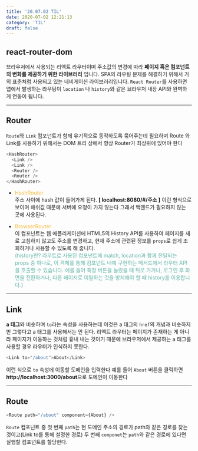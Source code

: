 ```yaml
---
title: '20.07.02 TIL'
date: 2020-07-02 12:21:13
category: 'TIL'
draft: false
---
```


## react-router-dom
브라우저에서 사용되는 리액트 라우터이며 주소값의 변경에 따라 **페이지 혹은 컴포넌트의 변화를 제공하기 위한 라이브러리** 입니다. SPA의 라우팅 문제를 해결하기 위해서 거의 표준처럼 사용되고 있는 네비게이션 라이브러리입니다. `React Router`를 사용하면 앱에서 발생하는 라우팅이 `location` 나 `history`와 같은 브라우저 내장 API와 완벽하게 연동이 됩니다.

---

## Router

`Route`와 `Link` 컴포넌트가 함께 유기적으로 동작하도록 묶어주는데 필요하며 Route 와 Link를 사용하기 위해서는 DOM 트리 상에서 항상 Router가 최상위에 있어야 한다

```javascript
<HashRouter>
  <Link />
  <Link />
  <Router />
  <Router />
</HashRouter>
```

- <span style="color: #f6b93b">HashRouter</span><br>
  주소 사이에 hash 값이 들어가게 된다. **[ localhost:8080/#/주소 ]** 이런 형식으로 보이며 해쉬값 때문에 서버에 요청이 가지 않는다 그래서 백엔드가 필요하지 않는 곳에 사용된다.

- <span style="color: #f6b93b">BrowserRouter</span><br>
  이 컴포넌트는 웹 애플리케이션에 HTML5의 History API를 사용하여 페이지를 새로 고침하지 않고도 주소를 변경하고, 현재 주소에 관련된 정보를 `props`로 쉽게 조회하거나 사용할 수 있도록 해 줍니다.<br>
  <span style="color: #60b4a6">(history란? 라우트로 사용된 컴포넌트에 match, location과 함께 전달되는 props 중 하나로, 이 객체를 통해 컴포넌트 내에 구현하는 메서드에서 라우터 API를 호출할 수 있습니다. 예를 들어 특정 버튼을 눌렀을 때 뒤로 가거나, 로그인 후 화면을 전환하거나, 다른 페이지로 이탈하는 것을 방지해야 할 때 history를 이용합니다.)</span>

---

## Link

**a 태그**와 비슷하며 `to`라는 속성을 사용하는데 이것은 a 태그의 `href`의 개념과 비슷하지만 그렇다고 a 태그를 사용해서는 안 된다. 리액트 라우터는 페이지가 존재하는 게 아니라 페이지가 이동하는 것처럼 흉내 내는 것이기 때문에 브라우저에서 제공하는 a 태그를 사용할 경우 라우터가 인식하지 못한다.

```javascript
<Link to="/about">About</Link>
```

이런 식으로 `to` 속성에 이동할 도메인을 입력한다 예를 들어 `About` 버튼을 클릭하면<br>**http://localhost:3000/about**으로 도메인이 이동한다

---

## Route

```javascript
<Route path="/about" component={About} />
```

`Route` 컴포넌트 중 첫 번째 `path`는 현 도메인 주소의 경로가 path와 같은 경로를 찾는 것이고(Link to를 통해 설정한 경로) 두 번째 `componet`는 `path`와 같은 경로에 있다면 실행할 컴포넌트를 할당한다.
